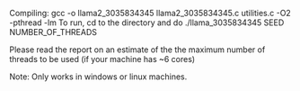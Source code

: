 Compiling: gcc -o llama2_3035834345 llama2_3035834345.c utilities.c -O2 -pthread -lm
To run, cd to the directory and do ./llama_3035834345 SEED NUMBER_OF_THREADS

Please read the report on an estimate of the the maximum number of threads to be used (if your machine has ~6 cores)


Note: Only works in windows or linux machines.
